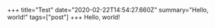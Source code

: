 +++
title="Test"
date="2020-02-22T14:54:27.660Z"
summary="Hello, world!"
tags=["post"]
+++
Hello, world!
